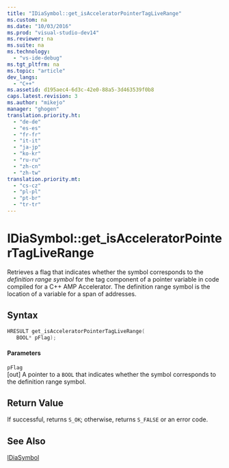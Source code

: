 ```yaml
---
title: "IDiaSymbol::get_isAcceleratorPointerTagLiveRange"
ms.custom: na
ms.date: "10/03/2016"
ms.prod: "visual-studio-dev14"
ms.reviewer: na
ms.suite: na
ms.technology: 
  - "vs-ide-debug"
ms.tgt_pltfrm: na
ms.topic: "article"
dev_langs: 
  - "C++"
ms.assetid: d195aec4-6d3c-42e0-88a5-3d463539f0b8
caps.latest.revision: 3
ms.author: "mikejo"
manager: "ghogen"
translation.priority.ht: 
  - "de-de"
  - "es-es"
  - "fr-fr"
  - "it-it"
  - "ja-jp"
  - "ko-kr"
  - "ru-ru"
  - "zh-cn"
  - "zh-tw"
translation.priority.mt: 
  - "cs-cz"
  - "pl-pl"
  - "pt-br"
  - "tr-tr"
---
```

# IDiaSymbol::get_isAcceleratorPointerTagLiveRange
Retrieves a flag that indicates whether the symbol corresponds to the *definition range symbol* for the tag component of a pointer variable in code compiled for a C++ AMP Accelerator. The definition range symbol is the location of a variable for a span of addresses.  
  
## Syntax  
  
```cpp  
HRESULT get_isAcceleratorPointerTagLiveRange(   
   BOOL* pFlag);  
```  
  
#### Parameters  
 `pFlag`  
 [out] A pointer to a `BOOL` that indicates whether the symbol corresponds to the definition range symbol.  
  
## Return Value  
 If successful, returns `S_OK`; otherwise, returns `S_FALSE` or an error code.  
  
## See Also  
 [IDiaSymbol](../debugger/idiasymbol.md)